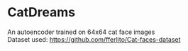 # CatDreams
An autoencoder trained on 64x64 cat face images   
Dataset used:
https://github.com/fferlito/Cat-faces-dataset
